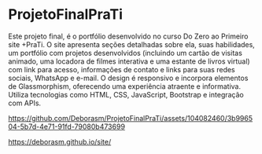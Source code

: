 # ProjetoFinalPraTi
Este projeto final, é o portfólio  desenvolvido no curso Do Zero ao Primeiro site +PraTi. O site apresenta seções detalhadas sobre ela, suas habilidades, um portfólio com projetos desenvolvidos (incluindo um cartão de visitas animado, uma locadora de filmes interativa e uma estante de livros virtual) com link para acesso, informações de contato e links para suas redes sociais, WhatsApp e e-mail. O design é responsivo e incorpora elementos de Glassmorphism, oferecendo uma experiência atraente e informativa. Utiliza tecnologias como HTML, CSS, JavaScript, Bootstrap e integração com APIs.


https://github.com/Deborasm/ProjetoFinalPraTi/assets/104082460/3b996504-5b7d-4e71-91fd-79080b473699

https://deborasm.github.io/site/
